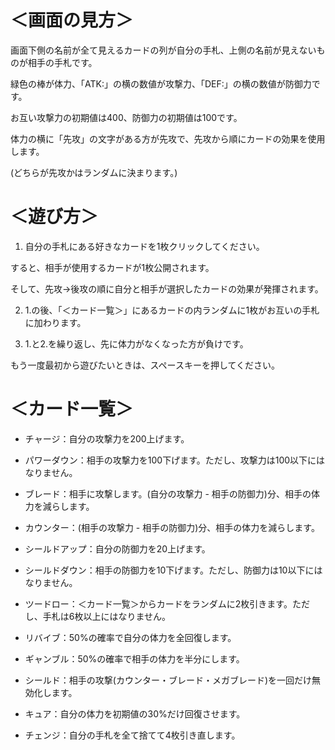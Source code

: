 # ＜画面の見方＞

画面下側の名前が全て見えるカードの列が自分の手札、上側の名前が見えないものが相手の手札です。

緑色の棒が体力、「ATK:」の横の数値が攻撃力、「DEF:」の横の数値が防御力です。

お互い攻撃力の初期値は400、防御力の初期値は100です。

体力の横に「先攻」の文字がある方が先攻で、先攻から順にカードの効果を使用します。

(どちらが先攻かはランダムに決まります。)

# ＜遊び方＞
1. 自分の手札にある好きなカードを1枚クリックしてください。

すると、相手が使用するカードが1枚公開されます。

そして、先攻→後攻の順に自分と相手が選択したカードの効果が発揮されます。

2. 1.の後、「＜カード一覧＞」にあるカードの内ランダムに1枚がお互いの手札に加わります。

3. 1.と2.を繰り返し、先に体力がなくなった方が負けです。

もう一度最初から遊びたいときは、スペースキーを押してください。

# ＜カード一覧＞

- チャージ：自分の攻撃力を200上げます。

- パワーダウン：相手の攻撃力を100下げます。ただし、攻撃力は100以下にはなりません。

- ブレード：相手に攻撃します。(自分の攻撃力 - 相手の防御力)分、相手の体力を減らします。

- カウンター：(相手の攻撃力 - 相手の防御力)分、相手の体力を減らします。

- シールドアップ：自分の防御力を20上げます。

- シールドダウン：相手の防御力を10下げます。ただし、防御力は10以下にはなりません。

- ツードロー：＜カード一覧＞からカードをランダムに2枚引きます。ただし、手札は6枚以上にはなりません。

- リバイブ：50%の確率で自分の体力を全回復します。

- ギャンブル：50%の確率で相手の体力を半分にします。

- シールド：相手の攻撃(カウンター・ブレード・メガブレード)を一回だけ無効化します。

- キュア：自分の体力を初期値の30%だけ回復させます。

- チェンジ：自分の手札を全て捨てて4枚引き直します。

